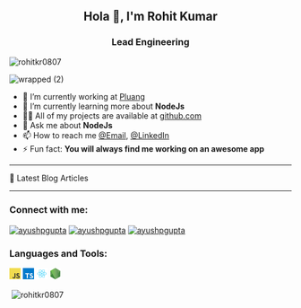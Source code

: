 <h2 align="center">Hola 👋, I'm Rohit Kumar</h2>
<h3 align="center">Lead Engineering</h3>

<p align="left"> <img src="https://komarev.com/ghpvc/?username=rohitkr0807&label=Profile%20views&color=0e75b6&style=flat" alt="rohitkr0807" /> </p>

![wrapped (2)](https://visitor-badge.glitch.me/badge?page_id=rohitkr0807.rohitkr0807)


- 🔭 I’m currently working at [Pluang](https://github.com/emasdigi)
- 🌱 I’m currently learning more about **NodeJs**
- 👨‍💻 All of my projects are available at [github.com](https://github.com/rohitkr0807)
- 💬 Ask me about **NodeJs**
- 📫 How to reach me [@Email](rohitkr0807@gmail.com), [@LinkedIn](https://www.linkedin.com/in/iitrrohit/)
- ⚡ Fun fact: **You will always find me working on an awesome app**

---

📘 Latest Blog Articles




---

<h3 align="left">Connect with me:</h3>
<p align="left">
<a href="https://twitter.com/rohitkr0807" target="blank"><img align="center" src="https://cdn.jsdelivr.net/npm/simple-icons@3.0.1/icons/twitter.svg" alt="ayushpgupta" height="30" width="40" /></a>
<a href="https://www.linkedin.com/in/iitrrohit" target="blank"><img align="center" src="https://cdn.jsdelivr.net/npm/simple-icons@3.0.1/icons/linkedin.svg" alt="ayushpgupta" height="30" width="40" /></a>
<a href="https://instagram.com/rohitkr0807" target="blank"><img align="center" src="https://cdn.jsdelivr.net/npm/simple-icons@3.0.1/icons/instagram.svg" alt="ayushpgupta" height="30" width="40" /></a>
</p>

<h3 align="left">Languages and Tools:</h3>

<code><img height="20" src="https://raw.githubusercontent.com/github/explore/80688e429a7d4ef2fca1e82350fe8e3517d3494d/topics/javascript/javascript.png"></code>
<code><img height="20" src="https://raw.githubusercontent.com/github/explore/80688e429a7d4ef2fca1e82350fe8e3517d3494d/topics/typescript/typescript.png"></code>
<code><img height="20" src="https://raw.githubusercontent.com/github/explore/80688e429a7d4ef2fca1e82350fe8e3517d3494d/topics/react/react.png"></code>
<code><img height="20" src="https://raw.githubusercontent.com/github/explore/80688e429a7d4ef2fca1e82350fe8e3517d3494d/topics/nodejs/nodejs.png"></code>

<p>&nbsp;<img align="center" src="https://github-readme-stats.vercel.app/api?username=rohitkr0807&show_icons=true&locale=en&count_private=true" alt="rohitkr0807" /></p>
